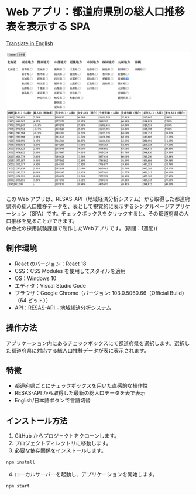 # Web アプリ：都道府県別の総人口推移表を表示する SPA

[Translate in English](./README_EN.md)

![App Image](./tpoputransgraphforeachpref/images/appImage.png)

この Web アプリは、RESAS-API（地域経済分析システム）から取得した都道府県別の総人口推移データを、表として視覚的に表示するシングルページアプリケーション（SPA）です。チェックボックスをクリックすると、その都道府県の人口推移を見ることができます。  
(※会社の採用試験課題で制作したWebアプリです。(期間：1週間))

## 制作環境

- React のバージョン：React 18
- CSS：CSS Modules を使用してスタイルを適用
- OS：Windows 10
- エディタ：Visual Studio Code
- ブラウザ：Google Chrome（バージョン: 103.0.5060.66（Official Build） （64 ビット））
- API：[RESAS-API - 地域経済分析システム](https://opendata.resas-portal.go.jp/)

## 操作方法

アプリケーション内にあるチェックボックスにて都道府県を選択します。選択した都道府県に対応する総人口推移データが表に表示されます。

## 特徴

- 都道府県ごとにチェックボックスを用いた直感的な操作性
- RESAS-API から取得した最新の総人口データを表で表示
- English/日本語ボタンで言語切替

## インストール方法

1. GitHub からプロジェクトをクローンします。
2. プロジェクトディレクトリに移動します。
3. 必要な依存関係をインストールします。

```bash
npm install
```

4. ローカルサーバーを起動し、アプリケーションを開始します。

```bash
npm start
```
